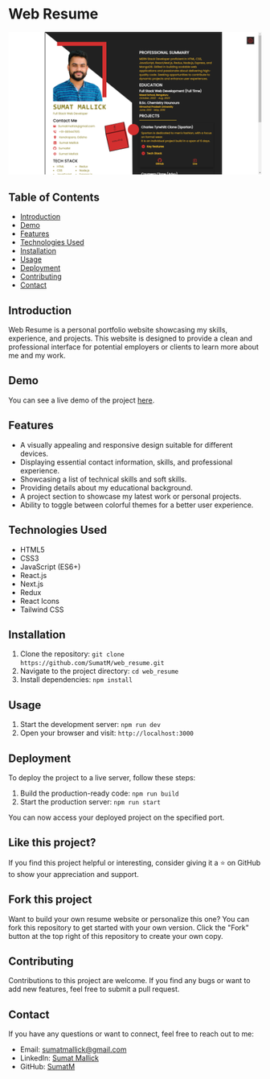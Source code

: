 # Web Resume

![Web Resume](https://raw.githubusercontent.com/SumatM/web_resume/main/public/Screenshot%20(747).png)

## Table of Contents

- [Introduction](#introduction)
- [Demo](#demo)
- [Features](#features)
- [Technologies Used](#technologies-used)
- [Installation](#installation)
- [Usage](#usage)
- [Deployment](#deployment)
- [Contributing](#contributing)
- [Contact](#contact)

## Introduction

Web Resume is a personal portfolio website showcasing my skills, experience, and projects. This website is designed to provide a clean and professional interface for potential employers or clients to learn more about me and my work.

## Demo

You can see a live demo of the project [here](https://web-resume-six.vercel.app/resume).

## Features

- A visually appealing and responsive design suitable for different devices.
- Displaying essential contact information, skills, and professional experience.
- Showcasing a list of technical skills and soft skills.
- Providing details about my educational background.
- A project section to showcase my latest work or personal projects.
- Ability to toggle between colorful themes for a better user experience.

## Technologies Used

- HTML5
- CSS3
- JavaScript (ES6+)
- React.js
- Next.js
- Redux 
- React Icons
- Tailwind CSS 

## Installation

1. Clone the repository: `git clone https://github.com/SumatM/web_resume.git`
2. Navigate to the project directory: `cd web_resume`
3. Install dependencies: `npm install`

## Usage

1. Start the development server: `npm run dev`
2. Open your browser and visit: `http://localhost:3000`

## Deployment

To deploy the project to a live server, follow these steps:

1. Build the production-ready code: `npm run build`
2. Start the production server: `npm run start`

You can now access your deployed project on the specified port.

## Like this project?

If you find this project helpful or interesting, consider giving it a ⭐️ on GitHub to show your appreciation and support.

## Fork this project

Want to build your own resume website or personalize this one? You can fork this repository to get started with your own version. Click the "Fork" button at the top right of this repository to create your own copy.

## Contributing

Contributions to this project are welcome. If you find any bugs or want to add new features, feel free to submit a pull request.

## Contact

If you have any questions or want to connect, feel free to reach out to me:

- Email: sumatmallick@gmail.com
- LinkedIn: [Sumat Mallick](https://www.linkedin.com/in/sumat-mallick-65b966227/)
- GitHub: [SumatM](https://github.com/SumatM)
